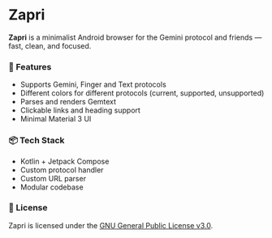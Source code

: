 # Zapri

**Zapri** is a minimalist Android browser for the Gemini protocol and friends — fast, clean, and focused.

### 🚀 Features
- Supports Gemini, Finger and Text protocols
- Different colors for different protocols (current, supported, unsupported)
- Parses and renders Gemtext
- Clickable links and heading support
- Minimal Material 3 UI

### 📦 Tech Stack
- Kotlin + Jetpack Compose
- Custom protocol handler
- Custom URL parser
- Modular codebase

### 📝 License

Zapri is licensed under the [GNU General Public License v3.0](./LICENSE).
